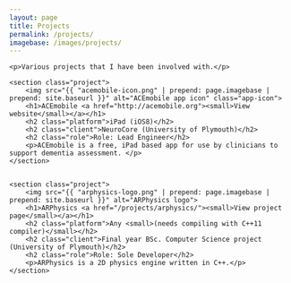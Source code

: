```yaml
---
layout: page
title: Projects
permalink: /projects/
imagebase: /images/projects/
---
```


<div>

    <p>Various projects that I have been involved with.</p>

    <section class="project">
        <img src="{{ "acemobile-icon.png" | prepend: page.imagebase | prepend: site.baseurl }}" alt="ACEmobile app icon" class="app-icon">
        <h1>ACEmobile <a href="http://acemobile.org"><small>View website</small></a></h1>
        <h2 class="platform">iPad (iOS8)</h2>
        <h2 class="client">NeuroCore (University of Plymouth)</h2>
        <h2 class="role">Role: Lead Engineer</h2>
        <p>ACEmobile is a free, iPad based app for use by clinicians to support dementia assessment. </p>
    </section>

                    
    <section class="project">
        <img src="{{ "arphysics-logo.png" | prepend: page.imagebase | prepend: site.baseurl }}" alt="ARPhysics logo">
        <h1>ARPhysics <a href="/projects/arphysics/"><small>View project page</small></a></h1>
        <h2 class="platform">Any <small>(needs compiling with C++11 compiler)</small></h2>
        <h2 class="client">Final year BSc. Computer Science project (University of Plymouth)</h2>
        <h2 class="role">Role: Sole Developer</h2>
        <p>ARPhysics is a 2D physics engine written in C++.</p>
    </section>
    
</div>